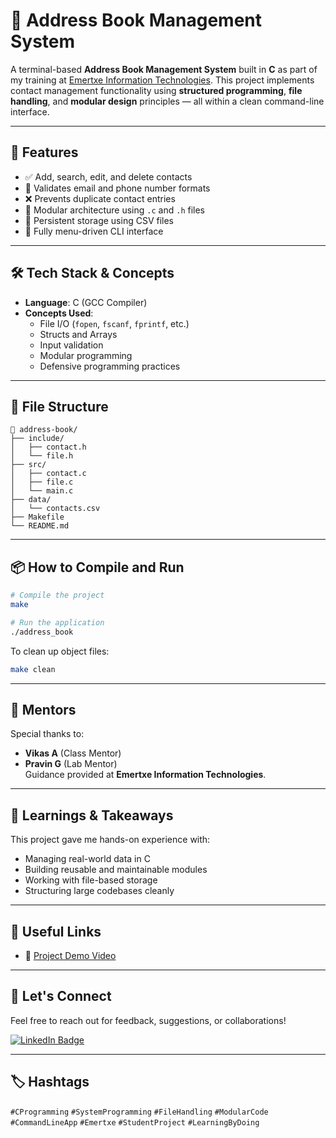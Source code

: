 # 📒 Address Book Management System

A terminal-based **Address Book Management System** built in **C** as part of my training at [Emertxe Information Technologies](https://www.emertxe.com/). This project implements contact management functionality using **structured programming**, **file handling**, and **modular design** principles — all within a clean command-line interface.

---

## 🚀 Features

- ✅ Add, search, edit, and delete contacts
- 🔐 Validates email and phone number formats
- ❌ Prevents duplicate contact entries
- 🧩 Modular architecture using `.c` and `.h` files
- 💾 Persistent storage using CSV files
- 🔄 Fully menu-driven CLI interface

---

## 🛠 Tech Stack & Concepts

- **Language**: C (GCC Compiler)
- **Concepts Used**:
  - File I/O (`fopen`, `fscanf`, `fprintf`, etc.)
  - Structs and Arrays
  - Input validation
  - Modular programming
  - Defensive programming practices

---

## 📂 File Structure

```
📁 address-book/
├── include/
│   ├── contact.h
│   └── file.h
├── src/
│   ├── contact.c
│   ├── file.c
│   └── main.c
├── data/
│   └── contacts.csv
├── Makefile
└── README.md
```

---

## 📦 How to Compile and Run

```bash
# Compile the project
make

# Run the application
./address_book
```

To clean up object files:

```bash
make clean
```

---

## 🙌 Mentors

Special thanks to:

- **Vikas A** (Class Mentor)
- **Pravin G** (Lab Mentor)  
  Guidance provided at **Emertxe Information Technologies**.

---

## 📌 Learnings & Takeaways

This project gave me hands-on experience with:

- Managing real-world data in C
- Building reusable and maintainable modules
- Working with file-based storage
- Structuring large codebases cleanly

---

## 📎 Useful Links

- 🔗 [Project Demo Video](https://drive.google.com/file/d/1AuBijQ8pv--fVBy0nr8qKKLA7abrDhNQ/view?usp=sharing)

---

## 📢 Let's Connect

Feel free to reach out for feedback, suggestions, or collaborations!

[![LinkedIn Badge](https://img.shields.io/badge/-YourLinkedIn-blue?style=flat&logo=Linkedin&logoColor=white)](www.linkedin.com/in/thondlam-simhadri)

---

## 🏷 Hashtags

`#CProgramming` `#SystemProgramming` `#FileHandling` `#ModularCode`  
`#CommandLineApp` `#Emertxe` `#StudentProject` `#LearningByDoing`

